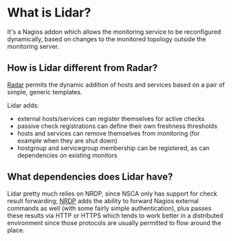 What is Lidar?
==============

It's a Nagios addon which allows the monitoring service to be
reconfigured dynamically, based on changes to the monitored topology
outside the monitoring server.

How is Lidar different from Radar?
----------------------------------

[Radar](http://exchange.nagios.org/directory/Addons/Passive-Checks/Radar--2D-add-hosts-and-services-automatically/details "Link to Radar on nagios exchange")
permits the dynamic addition of hosts and services based on a pair of
simple, generic templates.

Lidar adds:

* external hosts/services can register themselves for active checks
* passive check registrations can define their own freshness thresholds
* hosts and services can remove themselves from monitoring (for example
  when they are shut down)
* hostgroup and servicegroup membership can be registered, as can
  dependencies on existing monitors

What dependencies does Lidar have?
----------------------------------

Lidar pretty much relies on NRDP, since NSCA only has support for check
result forwarding;
[NRDP](http://exchange.nagios.org/directory/Addons/Passive-Checks/NRDP--2D-Nagios-Remote-Data-Processor/details "Link to NRDP site")
adds the ability to forward Nagios external commands as well (with some
fairly simple authentication), plus passes these results via HTTP or
HTTPS which tends to work better in a distributed environment since
those protocols are usually permitted to flow around the place.
